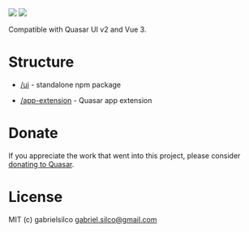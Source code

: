 <img src="https://img.shields.io/npm/v/quasar-ui-convicti-ui.svg?label=quasar-ui-convicti-ui">
<img src="https://img.shields.io/npm/v/quasar-app-extension-convicti-ui.svg?label=quasar-app-extension-convicti-ui">

Compatible with Quasar UI v2 and Vue 3.

# Structure
* [/ui](ui) - standalone npm package

* [/app-extension](app-extension) - Quasar app extension


# Donate
If you appreciate the work that went into this project, please consider [donating to Quasar](https://donate.quasar.dev).

# License
MIT (c) gabrielsilco <gabriel.silco@gmail.com>
